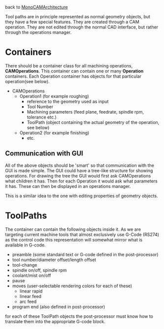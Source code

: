 back to [MonoCAMArchitecture](MonoCAMArchitecture.md)

Tool paths are in principle represented as normal geometry objects, but they have a few special features. They are created through a CAM operation. They are not edited through the normal CAD interface, but rather through the operations manager.

# Containers #
There should be a container class for all machining operations, **CAMOperations**. This container can contain one or many **Operation** containers. Each Operation container has objects for that particular operation(see below).
  * CAMOperations
    * Operation1 (for example roughing)
      * reference to the geometry used as input
      * Tool Number
      * Machining parameters (feed plane, feedrate, spindle rpm, tolerance etc.)
      * ToolPath (object containing the actual geometry of the operation, see below)
    * Operation2 (for example finishing)
      * etc.

## Communication with GUI ##
All of the above objects should be 'smart' so that communication with the GUI is made simple. The GUI could have a tree-like structure for showing operations. For drawing the tree the GUI would first ask CAMOperations what children it has. Then for each Operation it would ask what parameters it has. These can then be displayed in an operations manager.

This is a similar idea to the one with editing properties of geometry objects.

# ToolPaths #
The container can contain the following objects inside it. As we are targeting current machine tools that almost exclusively use G-Code (RS274) as the control code this representation will somewhat mirror what is available in G-code.
  * preamble (some standard text or G-code defined in the post-processor)
  * tool number/diameter offset/length offset
  * tool-change
  * spindle on/off, spindle rpm
  * coolant/mist on/off
  * pause
  * moves (user-selectable rendering colors for each of these)
    * linear rapid
    * linear feed
    * arc feed
  * program end (also defined in post-processor)

for each of these ToolPath objects the post-processor must know how to translate them into the appropriate G-code block.